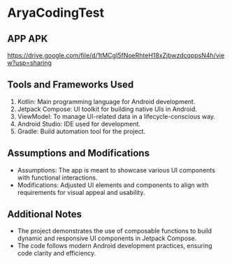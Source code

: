 # AryaCodingTest

## APP APK 
https://drive.google.com/file/d/1tMCgI5fNoeRhteH18xZjbwzdcqppsN4h/view?usp=sharing

## Tools and Frameworks Used
1. Kotlin: Main programming language for Android development.
2. Jetpack Compose: UI toolkit for building native UIs in Android.
3. ViewModel: To manage UI-related data in a lifecycle-conscious way.
4. Android Studio: IDE used for development.
5. Gradle: Build automation tool for the project.


## Assumptions and Modifications
* Assumptions: The app is meant to showcase various UI components with functional interactions.
* Modifications: Adjusted UI elements and components to align with requirements for visual appeal and usability.

## Additional Notes
* The project demonstrates the use of composable functions to build dynamic and responsive UI components in Jetpack Compose.
* The code follows modern Android development practices, ensuring code clarity and efficiency.
